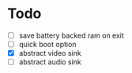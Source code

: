 # Todo

- [ ] save battery backed ram on exit
- [ ] quick boot option
- [x] abstract video sink
- [ ] abstract audio sink
